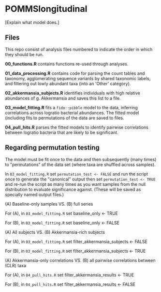 # POMMSlongitudinal

[Explain what model does.]

## Files

This repo consist of analysis files numbered to indicate the order in which they should be run.

**00_functions.R** contains functions re-used through analyses.

**01_data_processing.R** contains code for parsing the count tables and taxonomy,
agglomerating sequence variants by shared taxonomic labels, and filtering out lowly abundant
taxa (into an 'Other' category).

**02_akkermansia_subjects.R** identifies individuals with high relative abundances of g. Akkermansia
and saves this list to a file.

**03_model_fitting.R** fits a `fido::pibble` model to the data, inferring correlations across
logratio bacterial abundances. The fitted model (including fits to permutations of the data
are saved to files.

**04_pull_hits.R** parses the fitted models to identify pairwise correlations between logratio
bacteria that are likely to be significant.

## Regarding permutation testing 

The model must be fit once to the data and then subsequently (many times) to
"permutations" of the data set (where taxa are shuffled across samples).

  In `03_model_fitting.R` set `permutation_test <- FALSE` and run the script
  once to generate the "canonical" output then set `permutation_test <- TRUE`
  and re-run the script as many times as you want samples from the null
  distribution to evaluate significance against. (These will be saved as
  specially named output files.)

(A) Baseline-only samples VS. (B) full series

  For (A), in `03_model_fitting.R` set
    baseline_only <- TRUE
    
  For (B), in `03_model_fitting.R` set
    baseline_only <- FALSE
    
(A) All subjects VS. (B) Akkermansia-rich subjects

  For (A), in `03_model_fitting.R` set
    filter_akkermansia_subjects <- FALSE
    
  For (B), in `03_model_fitting.R` set
    filter_akkermansia_subjects <- TRUE
    
(A) Akkermansia-only correlations VS. (B) all pairwise correlations between
                                          (CLR) taxa

  For (A), in `04_pull_hits.R` set
    filter_akkermansia_results <- TRUE
    
  For (B), in `04_pull_hits.R` set
    filter_akkermansia_results <- FALSE
